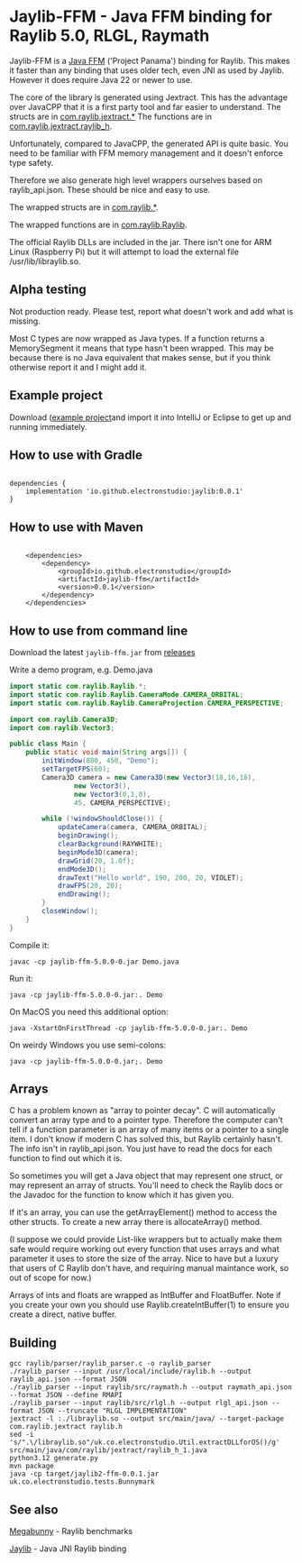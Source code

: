 # Jaylib-FFM - Java FFM binding for Raylib 5.0, RLGL, Raymath

Jaylib-FFM is a [Java FFM](https://docs.oracle.com/en/java/javase/22/core/foreign-function-and-memory-api.html) ('Project Panama')
binding for Raylib.  This makes it faster than any binding that uses older tech, even JNI as used by Jaylib.
However it does require Java 22 or newer to use.

The core of the library is generated using Jextract.  This has the advantage over JavaCPP that it is a first party tool and far
easier to understand.  The structs are in [com.raylib.jextract.*](https://electronstudio.github.io/jaylib-ffm/com/raylib/jextract/package-summary.html)
The functions are in [com.raylib.jextract.raylib_h](https://electronstudio.github.io/jaylib-ffm/com/raylib/jextract/raylib_h.html).

Unfortunately, compared to JavaCPP, the generated API is quite basic.  You need to be familiar with FFM memory management
and it doesn't enforce type safety.

Therefore we also generate high level wrappers ourselves based on raylib_api.json.  These should be nice and easy to
use.

The wrapped structs are in [com.raylib.*](https://electronstudio.github.io/jaylib-ffm/com/raylib/package-summary.html).

The wrapped functions are in [com.raylib.Raylib](https://electronstudio.github.io/jaylib-ffm/com/raylib/Raylib.html).

The official Raylib DLLs are included in the jar.  There isn't one for ARM Linux (Raspberry Pi) but it will attempt
to load the external file /usr/lib/libraylib.so.

## Alpha testing

Not production ready.  Please test, report what doesn't work and add what is missing.

Most C types are now wrapped as Java types.  If a function returns a MemorySegment it means that type hasn't been wrapped.
This may be because there is no Java equivalent that makes sense, but if you think otherwise report it and I might
add it.

## Example project

Download ([example project](https://github.com/electronstudio/jaylib-ffm-example-project)and import it into IntelliJ or Eclipse to get up and running immediately.

## How to use with Gradle

```

dependencies {
    implementation 'io.github.electronstudio:jaylib:0.0.1'
}

```

## How to use with Maven

```

    <dependencies>
        <dependency>
            <groupId>io.github.electronstudio</groupId>
            <artifactId>jaylib-ffm</artifactId>
            <version>0.0.1</version>
        </dependency>
    </dependencies>

```

## How to use from command line

Download the latest `jaylib-ffm.jar` from [releases](https://github.com/electronstudio/jaylib/releases)

Write a demo program, e.g. Demo.java

```java
import static com.raylib.Raylib.*;
import static com.raylib.Raylib.CameraMode.CAMERA_ORBITAL;
import static com.raylib.Raylib.CameraProjection.CAMERA_PERSPECTIVE;

import com.raylib.Camera3D;
import com.raylib.Vector3;

public class Main {
    public static void main(String args[]) {
        initWindow(800, 450, "Demo");
        setTargetFPS(60);
        Camera3D camera = new Camera3D(new Vector3(18,16,18),
                new Vector3(),
                new Vector3(0,1,0),
                45, CAMERA_PERSPECTIVE);

        while (!windowShouldClose()) {
            updateCamera(camera, CAMERA_ORBITAL);
            beginDrawing();
            clearBackground(RAYWHITE);
            beginMode3D(camera);
            drawGrid(20, 1.0f);
            endMode3D();
            drawText("Hello world", 190, 200, 20, VIOLET);
            drawFPS(20, 20);
            endDrawing();
        }
        closeWindow();
    }
}
```

Compile it:

    javac -cp jaylib-ffm-5.0.0-0.jar Demo.java

Run it:

    java -cp jaylib-ffm-5.0.0-0.jar:. Demo

On MacOS you need this additional option:

    java -XstartOnFirstThread -cp jaylib-ffm-5.0.0-0.jar:. Demo

On weirdy Windows you use semi-colons:

    java -cp jaylib-ffm-5.0.0-0.jar;. Demo

## Arrays

C has a problem known as "array to pointer decay".  C will automatically convert an array type and to a pointer
type. Therefore the computer can't tell
if a function parameter is an array of many items or a pointer to a single item.
I don't know if modern C has solved this, but Raylib certainly hasn't.  The info isn't in raylib_api.json.
You just have to read the docs for each
function to find out which it is.

So sometimes you will get a Java object that may represent one struct, or may represent an array of structs.
You'll need to check the Raylib docs or the Javadoc for the function to know which it has given you.

If it's an array, you can use the getArrayElement() method to access the other structs.  To create a new array
there is allocateArray() method.

(I suppose we could provide List-like wrappers but to actually make them safe would require working out every
function that uses arrays and what parameter it uses to store the size of the array. Nice to have but a luxury
that users of C Raylib don't have, and requiring manual maintance work, so out of scope for now.)

Arrays of ints and floats are wrapped as IntBuffer and FloatBuffer.  Note if you create your own you should use
Raylib.createIntBuffer(1) to ensure you create a direct, native buffer.

## Building

    gcc raylib/parser/raylib_parser.c -o raylib_parser
    ./raylib_parser --input /usr/local/include/raylib.h --output raylib_api.json --format JSON
    ./raylib_parser --input raylib/src/raymath.h --output raymath_api.json --format JSON --define RMAPI
    ./raylib_parser --input raylib/src/rlgl.h --output rlgl_api.json --format JSON --truncate "RLGL IMPLEMENTATION"
    jextract -l :./libraylib.so --output src/main/java/ --target-package com.raylib.jextract raylib.h
    sed -i 's/".\/libraylib.so"/uk.co.electronstudio.Util.extractDLLforOS()/g' src/main/java/com/raylib/jextract/raylib_h_1.java
    python3.12 generate.py
    mvn package
    java -cp target/jaylib2-ffm-0.0.1.jar uk.co.electronstudio.tests.Bunnymark

## See also

[Megabunny](https://github.com/electronstudio/megabunny) - Raylib benchmarks

[Jaylib](https://github.com/electronstudio/jaylib) - Java JNI Raylib binding